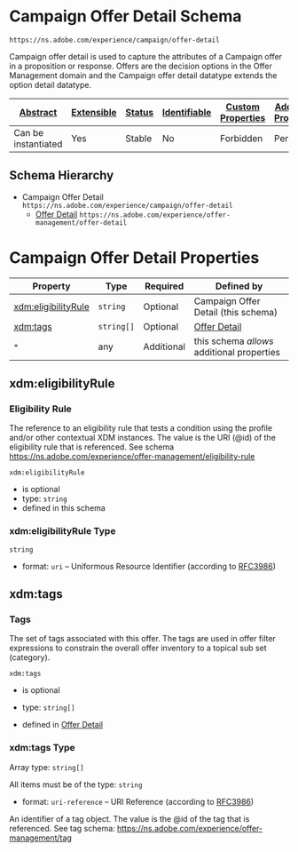 
# Campaign Offer Detail Schema

```
https://ns.adobe.com/experience/campaign/offer-detail
```

Campaign offer detail is used to capture the attributes of a Campaign offer in a proposition or response. Offers are the decision options in the Offer Management domain and the Campaign offer detail datatype extends the option detail datatype.

| [Abstract](../../../../abstract.md) | [Extensible](../../../../extensions.md) | [Status](../../../../status.md) | [Identifiable](../../../../id.md) | [Custom Properties](../../../../extensions.md) | [Additional Properties](../../../../extensions.md) | Defined In |
|-------------------------------------|-----------------------------------------|---------------------------------|-----------------------------------|------------------------------------------------|----------------------------------------------------|------------|
| Can be instantiated | Yes | Stable | No | Forbidden | Permitted | [adobe/experience/campaign/offer-detail.schema.json](adobe/experience/campaign/offer-detail.schema.json) |
## Schema Hierarchy

* Campaign Offer Detail `https://ns.adobe.com/experience/campaign/offer-detail`
  * [Offer Detail](../offer-management/offer-detail.schema.md) `https://ns.adobe.com/experience/offer-management/offer-detail`


# Campaign Offer Detail Properties

| Property | Type | Required | Defined by |
|----------|------|----------|------------|
| [xdm:eligibilityRule](#xdmeligibilityrule) | `string` | Optional | Campaign Offer Detail (this schema) |
| [xdm:tags](#xdmtags) | `string[]` | Optional | [Offer Detail](../offer-management/offer-detail.schema.md#xdmtags) |
| `*` | any | Additional | this schema *allows* additional properties |

## xdm:eligibilityRule
### Eligibility Rule

The reference to an eligibility rule that tests a condition using the profile and/or other contextual XDM instances. The value is the URI (@id) of the eligibility rule that is referenced. See schema https://ns.adobe.com/experience/offer-management/eligibility-rule

`xdm:eligibilityRule`
* is optional
* type: `string`
* defined in this schema

### xdm:eligibilityRule Type


`string`
* format: `uri` – Uniformous Resource Identifier (according to [RFC3986](http://tools.ietf.org/html/rfc3986))






## xdm:tags
### Tags

The set of tags associated with this offer. The tags are used in offer filter expressions to constrain the overall offer inventory to a topical sub set (category).

`xdm:tags`
* is optional
* type: `string[]`

* defined in [Offer Detail](../offer-management/offer-detail.schema.md#xdmtags)

### xdm:tags Type


Array type: `string[]`

All items must be of the type:
`string`
* format: `uri-reference` – URI Reference (according to [RFC3986](https://tools.ietf.org/html/rfc3986))


  
An identifier of a tag object. The value is the @id of the tag that is referenced. See tag schema: https://ns.adobe.com/experience/offer-management/tag







